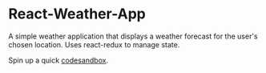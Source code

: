 # React-Weather-App
A simple weather application that displays a weather forecast for the user's chosen location.  Uses react-redux to manage state.

Spin up a quick [codesandbox](https://codesandbox.io/s/github/slutske22/React-Redux-Weather-App).
